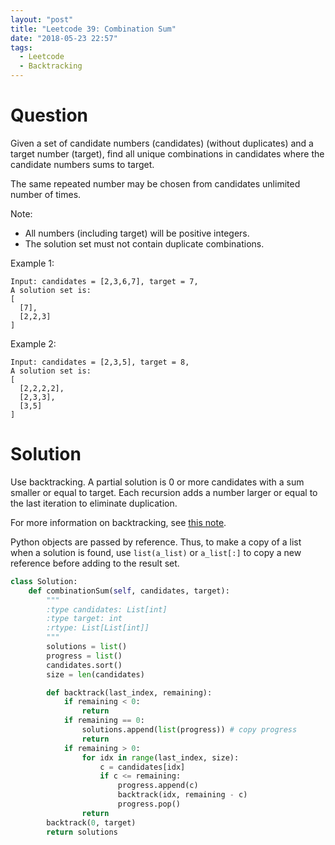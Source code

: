 ```yaml
---
layout: "post"
title: "Leetcode 39: Combination Sum"
date: "2018-05-23 22:57"
tags:
  - Leetcode
  - Backtracking
---
```


# Question
Given a set of candidate numbers (candidates) (without duplicates) and a target number (target), find all unique combinations in candidates where the candidate numbers sums to target.

The same repeated number may be chosen from candidates unlimited number of times.

Note:

* All numbers (including target) will be positive integers.
* The solution set must not contain duplicate combinations.

Example 1:

```
Input: candidates = [2,3,6,7], target = 7,
A solution set is:
[
  [7],
  [2,2,3]
]
```

Example 2:
```
Input: candidates = [2,3,5], target = 8,
A solution set is:
[
  [2,2,2,2],
  [2,3,3],
  [3,5]
]
```

# Solution
Use backtracking. A partial solution is 0 or more candidates with a sum smaller or equal to target. Each recursion adds a number larger or equal to the last iteration to eliminate duplication.

For more information on backtracking, see [this note](http://jeffe.cs.illinois.edu/teaching/algorithms/notes/03-backtracking.pdf).

Python objects are passed by reference. Thus, to make a copy of a list when a solution is found, use `list(a_list)` or `a_list[:]` to copy a new reference before adding to the result set.

```python
class Solution:
    def combinationSum(self, candidates, target):
        """
        :type candidates: List[int]
        :type target: int
        :rtype: List[List[int]]
        """
        solutions = list()
        progress = list()
        candidates.sort()
        size = len(candidates)

        def backtrack(last_index, remaining):
            if remaining < 0:
                return
            if remaining == 0:
                solutions.append(list(progress)) # copy progress
                return
            if remaining > 0:
                for idx in range(last_index, size):
                    c = candidates[idx]
                    if c <= remaining:
                        progress.append(c)
                        backtrack(idx, remaining - c)
                        progress.pop()
                return
        backtrack(0, target)
        return solutions

```
